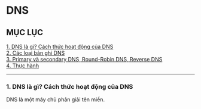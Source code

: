 # DNS  

## MỤC LỤC  

[1. DNS là gì? Cách thức hoạt động của DNS](#dnsandhowtowork)  
[2. Các loại bản ghi DNS](#banghidns)  
[3. Primary và secondary DNS, Round-Robin DNS, Reverse DNS](#typeofdns)  
[4. Thực hành](#thuchanh)  

*********************************

<a name="dnsandhowtowork"></a>  
### 1. DNS là gì? Cách thức hoạt động của DNS  

DNS là một máy chủ phân giải tên miền. 